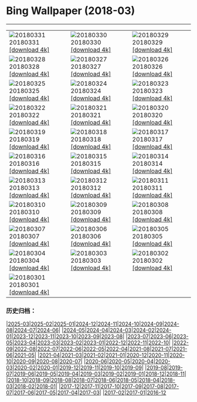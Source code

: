 # Bing Wallpaper (2018-03)
**************

<table><tr><td><img class="wallpaper" src="https://www.bing.com/az/hprichbg/rb/MarshmallowPeeps_ZH-CN7218406167_1920x1080.jpg" alt="20180331"> 20180331 <a href="https://www.bing.com/az/hprichbg/rb/MarshmallowPeeps_ZH-CN7218406167_UHD.jpg">[download 4k]</a></td><td><img class="wallpaper" src="https://www.bing.com/az/hprichbg/rb/NationalSpring_ZH-CN12829622213_1920x1080.jpg" alt="20180330"> 20180330 <a href="https://www.bing.com/az/hprichbg/rb/NationalSpring_ZH-CN12829622213_UHD.jpg">[download 4k]</a></td><td><img class="wallpaper" src="https://www.bing.com/az/hprichbg/rb/SplitVestibule_ZH-CN14312716793_1920x1080.jpg" alt="20180329"> 20180329 <a href="https://www.bing.com/az/hprichbg/rb/SplitVestibule_ZH-CN14312716793_UHD.jpg">[download 4k]</a></td></tr><tr><td><img class="wallpaper" src="https://www.bing.com/az/hprichbg/rb/HawaMahal_ZH-CN7126476273_1920x1080.jpg" alt="20180328"> 20180328 <a href="https://www.bing.com/az/hprichbg/rb/HawaMahal_ZH-CN7126476273_UHD.jpg">[download 4k]</a></td><td><img class="wallpaper" src="https://www.bing.com/az/hprichbg/rb/NCGSLShorelands_ZH-CN10992961198_1920x1080.jpg" alt="20180327"> 20180327 <a href="https://www.bing.com/az/hprichbg/rb/NCGSLShorelands_ZH-CN10992961198_UHD.jpg">[download 4k]</a></td><td><img class="wallpaper" src="https://www.bing.com/az/hprichbg/rb/DragonflyMacro_ZH-CN9950962027_1920x1080.jpg" alt="20180326"> 20180326 <a href="https://www.bing.com/az/hprichbg/rb/DragonflyMacro_ZH-CN9950962027_UHD.jpg">[download 4k]</a></td></tr><tr><td><img class="wallpaper" src="https://www.bing.com/az/hprichbg/rb/BrokenObelisk_ZH-CN11618156016_1920x1080.jpg" alt="20180325"> 20180325 <a href="https://www.bing.com/az/hprichbg/rb/BrokenObelisk_ZH-CN11618156016_UHD.jpg">[download 4k]</a></td><td><img class="wallpaper" src="https://www.bing.com/az/hprichbg/rb/Poortersloge_ZH-CN11453345050_1920x1080.jpg" alt="20180324"> 20180324 <a href="https://www.bing.com/az/hprichbg/rb/Poortersloge_ZH-CN11453345050_UHD.jpg">[download 4k]</a></td><td><img class="wallpaper" src="https://www.bing.com/az/hprichbg/rb/ToucanetEcuador_ZH-CN11298988903_1920x1080.jpg" alt="20180323"> 20180323 <a href="https://www.bing.com/az/hprichbg/rb/ToucanetEcuador_ZH-CN11298988903_UHD.jpg">[download 4k]</a></td></tr><tr><td><img class="wallpaper" src="https://www.bing.com/az/hprichbg/rb/PeruCanyonClouds_ZH-CN10405307621_1920x1080.jpg" alt="20180322"> 20180322 <a href="https://www.bing.com/az/hprichbg/rb/PeruCanyonClouds_ZH-CN10405307621_UHD.jpg">[download 4k]</a></td><td><img class="wallpaper" src="https://www.bing.com/az/hprichbg/rb/WorldWaterDay_ZH-CN11747740536_1920x1080.jpg" alt="20180321"> 20180321 <a href="https://www.bing.com/az/hprichbg/rb/WorldWaterDay_ZH-CN11747740536_UHD.jpg">[download 4k]</a></td><td><img class="wallpaper" src="https://www.bing.com/az/hprichbg/rb/Sunbird1_ZH-CN12058461588_1920x1080.jpg" alt="20180320"> 20180320 <a href="https://www.bing.com/az/hprichbg/rb/Sunbird1_ZH-CN12058461588_UHD.jpg">[download 4k]</a></td></tr><tr><td><img class="wallpaper" src="https://www.bing.com/az/hprichbg/rb/TulipsEquinox_ZH-CN11213785857_1920x1080.jpg" alt="20180319"> 20180319 <a href="https://www.bing.com/az/hprichbg/rb/TulipsEquinox_ZH-CN11213785857_UHD.jpg">[download 4k]</a></td><td><img class="wallpaper" src="https://www.bing.com/az/hprichbg/rb/DragonBridge_ZH-CN12321283639_1920x1080.jpg" alt="20180318"> 20180318 <a href="https://www.bing.com/az/hprichbg/rb/DragonBridge_ZH-CN12321283639_UHD.jpg">[download 4k]</a></td><td><img class="wallpaper" src="https://www.bing.com/az/hprichbg/rb/XmasTreeRoad_ZH-CN11556502034_1920x1080.jpg" alt="20180317"> 20180317 <a href="https://www.bing.com/az/hprichbg/rb/XmasTreeRoad_ZH-CN11556502034_UHD.jpg">[download 4k]</a></td></tr><tr><td><img class="wallpaper" src="https://www.bing.com/az/hprichbg/rb/RossErrilly_ZH-CN11204408260_1920x1080.jpg" alt="20180316"> 20180316 <a href="https://www.bing.com/az/hprichbg/rb/RossErrilly_ZH-CN11204408260_UHD.jpg">[download 4k]</a></td><td><img class="wallpaper" src="https://www.bing.com/az/hprichbg/rb/WolongPanda_ZH-CN10957042976_1920x1080.jpg" alt="20180315"> 20180315 <a href="https://www.bing.com/az/hprichbg/rb/WolongPanda_ZH-CN10957042976_UHD.jpg">[download 4k]</a></td><td><img class="wallpaper" src="https://www.bing.com/az/hprichbg/rb/PaperboyoOctopus_ZH-CN9384087611_1920x1080.jpg" alt="20180314"> 20180314 <a href="https://www.bing.com/az/hprichbg/rb/PaperboyoOctopus_ZH-CN9384087611_UHD.jpg">[download 4k]</a></td></tr><tr><td><img class="wallpaper" src="https://www.bing.com/az/hprichbg/rb/ToroidalBubble_ZH-CN10711997835_1920x1080.jpg" alt="20180313"> 20180313 <a href="https://www.bing.com/az/hprichbg/rb/ToroidalBubble_ZH-CN10711997835_UHD.jpg">[download 4k]</a></td><td><img class="wallpaper" src="https://www.bing.com/az/hprichbg/rb/PulauWayagIslands_ZH-CN11954777980_1920x1080.jpg" alt="20180312"> 20180312 <a href="https://www.bing.com/az/hprichbg/rb/PulauWayagIslands_ZH-CN11954777980_UHD.jpg">[download 4k]</a></td><td><img class="wallpaper" src="https://www.bing.com/az/hprichbg/rb/Sanderlings_ZH-CN9697685009_1920x1080.jpg" alt="20180311"> 20180311 <a href="https://www.bing.com/az/hprichbg/rb/Sanderlings_ZH-CN9697685009_UHD.jpg">[download 4k]</a></td></tr><tr><td><img class="wallpaper" src="https://www.bing.com/az/hprichbg/rb/OlomoucClock_ZH-CN14494749598_1920x1080.jpg" alt="20180310"> 20180310 <a href="https://www.bing.com/az/hprichbg/rb/OlomoucClock_ZH-CN14494749598_UHD.jpg">[download 4k]</a></td><td><img class="wallpaper" src="https://www.bing.com/az/hprichbg/rb/JohnstonCanyon_ZH-CN13093779174_1920x1080.jpg" alt="20180309"> 20180309 <a href="https://www.bing.com/az/hprichbg/rb/JohnstonCanyon_ZH-CN13093779174_UHD.jpg">[download 4k]</a></td><td><img class="wallpaper" src="https://www.bing.com/az/hprichbg/rb/DCCB_ZH-CN12497477745_1920x1080.jpg" alt="20180308"> 20180308 <a href="https://www.bing.com/az/hprichbg/rb/DCCB_ZH-CN12497477745_UHD.jpg">[download 4k]</a></td></tr><tr><td><img class="wallpaper" src="https://www.bing.com/az/hprichbg/rb/FearlessGirl_ZH-CN8770808173_1920x1080.jpg" alt="20180307"> 20180307 <a href="https://www.bing.com/az/hprichbg/rb/FearlessGirl_ZH-CN8770808173_UHD.jpg">[download 4k]</a></td><td><img class="wallpaper" src="https://www.bing.com/az/hprichbg/rb/NovaScotiaIce_ZH-CN11765767656_1920x1080.jpg" alt="20180306"> 20180306 <a href="https://www.bing.com/az/hprichbg/rb/NovaScotiaIce_ZH-CN11765767656_UHD.jpg">[download 4k]</a></td><td><img class="wallpaper" src="https://www.bing.com/az/hprichbg/rb/Landsat7Bahamas_ZH-CN8824105008_1920x1080.jpg" alt="20180305"> 20180305 <a href="https://www.bing.com/az/hprichbg/rb/Landsat7Bahamas_ZH-CN8824105008_UHD.jpg">[download 4k]</a></td></tr><tr><td><img class="wallpaper" src="https://www.bing.com/az/hprichbg/rb/SeattlePublicLibrary_ZH-CN9936150641_1920x1080.jpg" alt="20180304"> 20180304 <a href="https://www.bing.com/az/hprichbg/rb/SeattlePublicLibrary_ZH-CN9936150641_UHD.jpg">[download 4k]</a></td><td><img class="wallpaper" src="https://www.bing.com/az/hprichbg/rb/AustralianBaobab_ZH-CN9394891464_1920x1080.jpg" alt="20180303"> 20180303 <a href="https://www.bing.com/az/hprichbg/rb/AustralianBaobab_ZH-CN9394891464_UHD.jpg">[download 4k]</a></td><td><img class="wallpaper" src="https://www.bing.com/az/hprichbg/rb/MountainCougar_ZH-CN11605954810_1920x1080.jpg" alt="20180302"> 20180302 <a href="https://www.bing.com/az/hprichbg/rb/MountainCougar_ZH-CN11605954810_UHD.jpg">[download 4k]</a></td></tr><tr><td><img class="wallpaper" src="https://www.bing.com/az/hprichbg/rb/LanternFestial_ZH-CN13235289391_1920x1080.jpg" alt="20180301"> 20180301 <a href="https://www.bing.com/az/hprichbg/rb/LanternFestial_ZH-CN13235289391_UHD.jpg">[download 4k]</a></td><td></td><td></td></tr></table>

### 历史归档：

|[2025-03](/../2025-03/2025-03.md)|[2025-02](/../2025-02/2025-02.md)|[2025-01](/../2025-01/2025-01.md)|[2024-12](/../2024-12/2024-12.md)|[2024-11](/../2024-11/2024-11.md)|[2024-10](/../2024-10/2024-10.md)|[2024-09](/../2024-09/2024-09.md)|[2024-08](/../2024-08/2024-08.md)|[2024-07](/../2024-07/2024-07.md)|[2024-06](/../2024-06/2024-06.md)|
|[2024-05](/../2024-05/2024-05.md)|[2024-04](/../2024-04/2024-04.md)|[2024-03](/../2024-03/2024-03.md)|[2024-02](/../2024-02/2024-02.md)|[2024-01](/../2024-01/2024-01.md)|[2023-12](/../2023-12/2023-12.md)|[2023-11](/../2023-11/2023-11.md)|[2023-10](/../2023-10/2023-10.md)|[2023-09](/../2023-09/2023-09.md)|[2023-08](/../2023-08/2023-08.md)|
|[2023-07](/../2023-07/2023-07.md)|[2023-06](/../2023-06/2023-06.md)|[2023-05](/../2023-05/2023-05.md)|[2023-04](/../2023-04/2023-04.md)|[2023-03](/../2023-03/2023-03.md)|[2023-02](/../2023-02/2023-02.md)|[2023-01](/../2023-01/2023-01.md)|[2022-12](/../2022-12/2022-12.md)|[2022-11](/../2022-11/2022-11.md)|[2022-10](/../2022-10/2022-10.md)|
|[2022-09](/../2022-09/2022-09.md)|[2022-08](/../2022-08/2022-08.md)|[2022-07](/../2022-07/2022-07.md)|[2022-06](/../2022-06/2022-06.md)|[2022-05](/../2022-05/2022-05.md)|[2022-04](/../2022-04/2022-04.md)|[2021-08](/../2021-08/2021-08.md)|[2021-07](/../2021-07/2021-07.md)|[2021-06](/../2021-06/2021-06.md)|[2021-05](/../2021-05/2021-05.md)|
|[2021-04](/../2021-04/2021-04.md)|[2021-03](/../2021-03/2021-03.md)|[2021-02](/../2021-02/2021-02.md)|[2021-01](/../2021-01/2021-01.md)|[2020-12](/../2020-12/2020-12.md)|[2020-11](/../2020-11/2020-11.md)|[2020-10](/../2020-10/2020-10.md)|[2020-09](/../2020-09/2020-09.md)|[2020-08](/../2020-08/2020-08.md)|[2020-07](/../2020-07/2020-07.md)|
|[2020-06](/../2020-06/2020-06.md)|[2020-05](/../2020-05/2020-05.md)|[2020-04](/../2020-04/2020-04.md)|[2020-03](/../2020-03/2020-03.md)|[2020-02](/../2020-02/2020-02.md)|[2020-01](/../2020-01/2020-01.md)|[2019-12](/../2019-12/2019-12.md)|[2019-11](/../2019-11/2019-11.md)|[2019-10](/../2019-10/2019-10.md)|[2019-09](/../2019-09/2019-09.md)|
|[2019-08](/../2019-08/2019-08.md)|[2019-07](/../2019-07/2019-07.md)|[2019-06](/../2019-06/2019-06.md)|[2019-05](/../2019-05/2019-05.md)|[2019-04](/../2019-04/2019-04.md)|[2019-03](/../2019-03/2019-03.md)|[2019-02](/../2019-02/2019-02.md)|[2019-01](/../2019-01/2019-01.md)|[2018-12](/../2018-12/2018-12.md)|[2018-11](/../2018-11/2018-11.md)|
|[2018-10](/../2018-10/2018-10.md)|[2018-09](/../2018-09/2018-09.md)|[2018-08](/../2018-08/2018-08.md)|[2018-07](/../2018-07/2018-07.md)|[2018-06](/../2018-06/2018-06.md)|[2018-05](/../2018-05/2018-05.md)|[2018-04](/../2018-04/2018-04.md)|[2018-03](/2018-03.md)|[2018-02](/../2018-02/2018-02.md)|[2018-01](/../2018-01/2018-01.md)|
|[2017-12](/../2017-12/2017-12.md)|[2017-11](/../2017-11/2017-11.md)|[2017-10](/../2017-10/2017-10.md)|[2017-09](/../2017-09/2017-09.md)|[2017-08](/../2017-08/2017-08.md)|[2017-07](/../2017-07/2017-07.md)|[2017-06](/../2017-06/2017-06.md)|[2017-05](/../2017-05/2017-05.md)|[2017-04](/../2017-04/2017-04.md)|[2017-03](/../2017-03/2017-03.md)|
|[2017-02](/../2017-02/2017-02.md)|[2017-01](/../2017-01/2017-01.md)|[2016-12](/../2016-12/2016-12.md)